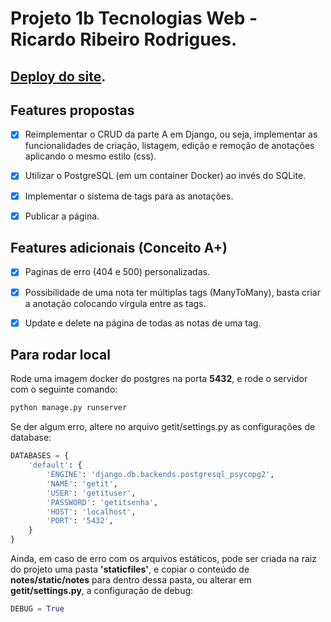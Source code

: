 # Projeto 1b Tecnologias Web - Ricardo Ribeiro Rodrigues.
## [Deploy do site](https://aqueous-hamlet-29504.herokuapp.com).
## Features propostas
- [x] Reimplementar o CRUD da parte A em Django, ou seja, implementar as funcionalidades de criação, listagem, edição e remoção de anotações aplicando o mesmo estilo (css).

- [x] Utilizar o PostgreSQL (em um container Docker) ao invés do SQLite.

- [x] Implementar o sistema de tags para as anotações.

- [x] Publicar a página.

## Features adicionais (Conceito A+)
- [x] Paginas de erro (404 e 500) personalizadas.

- [x] Possibilidade de uma nota ter múltiplas tags (ManyToMany), basta criar a anotação colocando vírgula entre as tags.

- [x] Update e delete na página de todas as notas de uma tag.

## Para rodar local
Rode uma imagem docker do postgres na porta **5432**, e rode o servidor com o seguinte comando:
```cmd
python manage.py runserver
```
Se der algum erro, altere no arquivo getit/settings.py as configurações de database:
```python
DATABASES = {
    'default': {
        'ENGINE': 'django.db.backends.postgresql_psycopg2',
        'NAME': 'getit',
        'USER': 'getituser',
        'PASSWORD': 'getitsenha',
        'HOST': 'localhost',
        'PORT': '5432',
    }
}
```
Ainda, em caso de erro com os arquivos estáticos, pode ser criada na raiz do projeto uma pasta **'staticfiles'**, e copiar o conteúdo de **notes/static/notes** para dentro dessa pasta, ou alterar em **getit/settings.py**, a configuração de debug:
```python 
DEBUG = True
```

